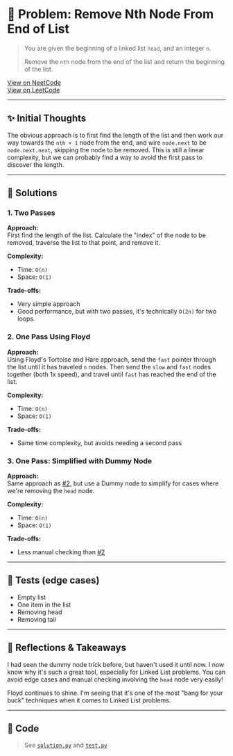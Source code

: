 # 🧠 Problem: Remove Nth Node From End of List

> You are given the beginning of a linked list `head`, and an integer `n`.
> 
> Remove the `nth` node from the end of the list and return the beginning of the
> list.

[View on NeetCode](https://neetcode.io/problems/remove-node-from-end-of-linked-list/)  
[View on LeetCode](https://leetcode.com/problems/remove-nth-node-from-end-of-list/)

---

## ✨ Initial Thoughts

The obvious approach is to first find the length of the list and then work our
way towards the `nth + 1` node from the end, and wire `node.next` to be
`node.next.next`, skipping the node to be removed. This is still a linear
complexity, but we can probably find a way to avoid the first pass to discover
the length.

---

## 🚀 Solutions

### 1. Two Passes

**Approach:**  
First find the length of the list. Calculate the "index" of the node to be
removed, traverse the list to that point, and remove it.

**Complexity:**  
- Time: `O(n)`
- Space: `O(1)`

**Trade-offs:**  
- Very simple approach
- Good performance, but with two passes, it's technically `O(2n)` for two loops.

### 2. One Pass Using Floyd

**Approach:**  
Using Floyd's Tortoise and Hare approach, send the `fast` pointer through the
list until it has traveled `n` nodes. Then send the `slow` and `fast` nodes
together (both 1x speed), and travel until `fast` has reached the end of the
list.

**Complexity:**  
- Time: `O(n)`
- Space: `O(1)`

**Trade-offs:**  
- Same time complexity, but avoids needing a second pass

### 3. One Pass: Simplified with Dummy Node

**Approach:**  
Same approach as [#2](#2-one-pass-using-floyd), but use a Dummy node to simplify
for cases where we're removing the `head` node.

**Complexity:**  
- Time: `O(n)`
- Space: `O(1)`

**Trade-offs:**  
- Less manual checking than [#2](#2-one-pass-using-floyd)

---

## 🧪 Tests (edge cases)

- Empty list
- One item in the list
- Removing head
- Removing tail

---

## 📌 Reflections & Takeaways

I had seen the dummy node trick before, but haven't used it until now. I now
know why it's such a great tool, especially for Linked List problems. You can
avoid edge cases and manual checking involving the `head` node very easily!

Floyd continues to shine. I'm seeing that it's one of the most "bang for your
buck" techniques when it comes to Linked List problems.

---

## 🧮 Code

> See [`solution.py`](./solution.py) and [`test.py`](./test.py)
